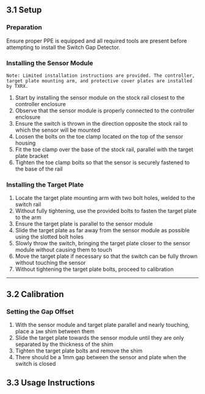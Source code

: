 ## 3.1 Setup

### Preparation

Ensure proper PPE is equipped and all required tools are present before attempting to install the Switch Gap Detector. 

### Installing the Sensor Module

``Note: Limited installation instructions are provided. The controller, target plate mounting arm, and protective cover plates are installed by TXRX.``

1. Start by installing the sensor module on the stock rail closest to the controller enclosure
2. Observe that the sensor module is properly connected to the controller enclosure
3. Ensure the switch is thrown in the direction opposite the stock rail to which the sensor will be mounted
4. Loosen the bolts on the toe clamp located on the top of the sensor housing
5. Fit the toe clamp over the base of the stock rail, parallel with the target plate bracket
6. Tighten the toe clamp bolts so that the sensor is securely fastened to the base of the rail

### Installing the Target Plate

1. Locate the target plate mounting arm with two bolt holes, welded to the switch rail
2. Without fully tightening, use the provided bolts to fasten the target plate to the arm
3. Ensure the target plate is parallel to the sensor module
4. Slide the target plate as far away from the sensor module as possible using the slotted bolt holes
5. Slowly throw the switch, bringing the target plate closer to the sensor module without causing them to touch
6. Move the target plate if necessary so that the switch can be fully thrown without touching the sensor
7. Without tightening the target plate bolts, proceed to calibration

---

## 3.2 Calibration

### Setting the Gap Offset

1. With the sensor module and target plate parallel and nearly touching, place a ``1mm`` shim between them
2. Slide the target plate towards the sensor module until they are only separated by the thickness of the shim
3. Tighten the target plate bolts and remove the shim
4. There should be a 1mm gap between the sensor and plate when the switch is closed

## 3.3 Usage Instructions
